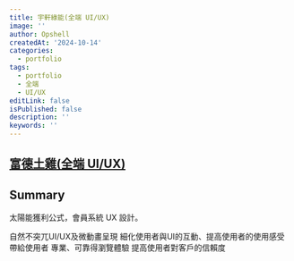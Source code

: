 ```yaml
---
title: 宇軒綠能(全端 UI/UX)
image: ''
author: Opshell
createdAt: '2024-10-14'
categories:
  - portfolio
tags:
  - portfolio
  - 全端
  - UI/UX
editLink: false
isPublished: false
description: ''
keywords: ''
---
```

## [富德土雞(全端 UI/UX)](https://www.solargo.com.tw/)

## Summary
太陽能獲利公式，會員系統 UX 設計。

自然不突兀UI/UX及微動畫呈現
細化使用者與UI的互動、提高使用者的使用感受
帶給使用者 專業、可靠得瀏覽體驗
提高使用者對客戶的信賴度
